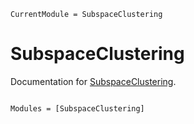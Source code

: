 ```@meta
CurrentModule = SubspaceClustering
```

# SubspaceClustering

Documentation for [SubspaceClustering](https://github.com/dahong67/SubspaceClustering.jl).

```@index
```

```@autodocs
Modules = [SubspaceClustering]
```
